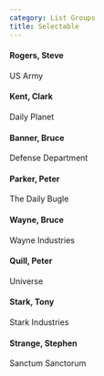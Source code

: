 ```yaml
---
category: List Groups
title: Selectable
---
```


<div class="list-group list-group-cards list-group-selectable">
    <div class="list-group-item primary">
      <h4 class="list-group-item-heading">Rogers, Steve</h4>
      <p class="list-group-item-text">US Army</p>
    </div>
    <div class="list-group-item secondary">
      <h4 class="list-group-item-heading">Kent, Clark</h4>
      <p class="list-group-item-text">Daily Planet</p>
    </div>
    <div class="list-group-item success">
      <h4 class="list-group-item-heading">Banner, Bruce</h4>
      <p class="list-group-item-text">Defense Department</p>
    </div>
    <div class="list-group-item danger">
      <h4 class="list-group-item-heading">Parker, Peter</h4>
      <p class="list-group-item-text">The Daily Bugle</p>
    </div>
    <div class="list-group-item warning">
      <h4 class="list-group-item-heading">Wayne, Bruce</h4>
      <p class="list-group-item-text">Wayne Industries</p>
    </div>
    <div class="list-group-item info">
      <h4 class="list-group-item-heading">Quill, Peter</h4>
      <p class="list-group-item-text">Universe</p>
    </div>
    <div class="list-group-item light">
      <h4 class="list-group-item-heading">Stark, Tony</h4>
      <p class="list-group-item-text">Stark Industries</p>
    </div>
    <div class="list-group-item dark">
      <h4 class="list-group-item-heading">Strange, Stephen</h4>
      <p class="list-group-item-text">Sanctum Sanctorum</p>
    </>
  </div>
